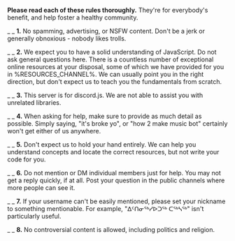 **Please read each of these rules thoroughly.**
They're for everybody's benefit, and help foster a healthy community.

_ _
**1.** No spamming, advertising, or NSFW content. Don't be a jerk or generally obnoxious - nobody likes trolls.

_ _
**2.** We expect you to have a solid understanding of JavaScript. Do not ask general questions here. There is a countless number of exceptional online resources at your disposal, some of which we have provided for you in %RESOURCES_CHANNEL%. We can usually point you in the right direction, but don't expect us to teach you the fundamentals from scratch.

_ _
**3.** This server is for discord.js. We are not able to assist you with unrelated libraries.

_ _
**4.** When asking for help, make sure to provide as much detail as possible. Simply saying, "it's broke yo", or "how 2 make music bot" certainly won't get either of us anywhere.

_ _
**5.** Don't expect us to hold your hand entirely. We can help you understand concepts and locate the correct resources, but not write your code for you.

_ _
**6.** Do not mention or DM individual members just for help. You may not get a reply quickly, if at all. Post your question in the public channels where more people can see it.

_ _
**7.** If your username can't be easily mentioned, please set your nickname to something mentionable. For example, "ᐃᑦᑎᓂᖅᓯᐅᑐᖅ ᑕᖅᓴᖅ" isn't particularly useful.

_ _
**8.** No controversial content is allowed, including politics and religion.

